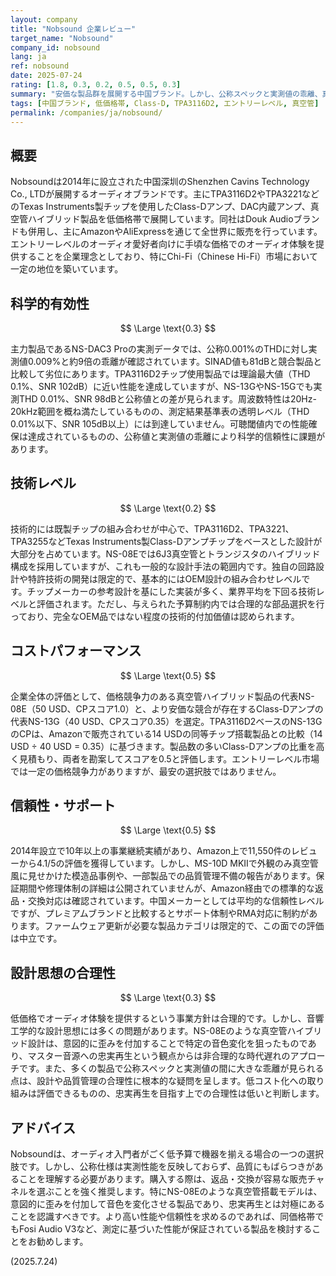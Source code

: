 ```yaml
---
layout: company
title: "Nobsound 企業レビュー"
target_name: "Nobsound"
company_id: nobsound
lang: ja
ref: nobsound
date: 2025-07-24
rating: [1.8, 0.3, 0.2, 0.5, 0.5, 0.3]
summary: "安価な製品群を展開する中国ブランド。しかし、公称スペックと実測値の乖離、真空管を用いた非合理な設計思想、限定的な技術レベルなど多くの課題を抱える。コストパフォーマンスも限定的であり、総合的な評価は低い。"
tags: [中国ブランド, 低価格帯, Class-D, TPA3116D2, エントリーレベル, 真空管]
permalink: /companies/ja/nobsound/
---
```


## 概要

Nobsoundは2014年に設立された中国深圳のShenzhen Cavins Technology Co., LTDが展開するオーディオブランドです。主にTPA3116D2やTPA3221などのTexas Instruments製チップを使用したClass-Dアンプ、DAC内蔵アンプ、真空管ハイブリッド製品を低価格帯で展開しています。同社はDouk Audioブランドも併用し、主にAmazonやAliExpressを通じて全世界に販売を行っています。エントリーレベルのオーディオ愛好者向けに手頃な価格でのオーディオ体験を提供することを企業理念としており、特にChi-Fi（Chinese Hi-Fi）市場において一定の地位を築いています。

## 科学的有効性

$$ \Large \text{0.3} $$

主力製品であるNS-DAC3 Proの実測データでは、公称0.001%のTHDに対し実測値0.009%と約9倍の乖離が確認されています。SINAD値も81dBと競合製品と比較して劣位にあります。TPA3116D2チップ使用製品では理論最大値（THD 0.1%、SNR 102dB）に近い性能を達成していますが、NS-13GやNS-15Gでも実測THD 0.01%、SNR 98dBと公称値との差が見られます。周波数特性は20Hz-20kHz範囲を概ね満たしているものの、測定結果基準表の透明レベル（THD 0.01%以下、SNR 105dB以上）には到達していません。可聴閾値内での性能確保は達成されているものの、公称値と実測値の乖離により科学的信頼性に課題があります。

## 技術レベル

$$ \Large \text{0.2} $$

技術的には既製チップの組み合わせが中心で、TPA3116D2、TPA3221、TPA3255などTexas Instruments製Class-Dアンプチップをベースとした設計が大部分を占めています。NS-08Eでは6J3真空管とトランジスタのハイブリッド構成を採用していますが、これも一般的な設計手法の範囲内です。独自の回路設計や特許技術の開発は限定的で、基本的にはOEM設計の組み合わせレベルです。チップメーカーの参考設計を基にした実装が多く、業界平均を下回る技術レベルと評価されます。ただし、与えられた予算制約内では合理的な部品選択を行っており、完全なOEM品ではない程度の技術的付加価値は認められます。

## コストパフォーマンス

$$ \Large \text{0.5} $$

企業全体の評価として、価格競争力のある真空管ハイブリッド製品の代表NS-08E（50 USD、CPスコア1.0）と、より安価な競合が存在するClass-Dアンプの代表NS-13G（40 USD、CPスコア0.35）を選定。TPA3116D2ベースのNS-13GのCPは、Amazonで販売されている14 USDの同等チップ搭載製品との比較（14 USD ÷ 40 USD = 0.35）に基づきます。製品数の多いClass-Dアンプの比重を高く見積もり、両者を勘案してスコアを0.5と評価します。エントリーレベル市場では一定の価格競争力がありますが、最安の選択肢ではありません。

## 信頼性・サポート

$$ \Large \text{0.5} $$

2014年設立で10年以上の事業継続実績があり、Amazon上で11,550件のレビューから4.1/5の評価を獲得しています。しかし、MS-10D MKIIで外観のみ真空管風に見せかけた模造品事例や、一部製品での品質管理不備の報告があります。保証期間や修理体制の詳細は公開されていませんが、Amazon経由での標準的な返品・交換対応は確認されています。中国メーカーとしては平均的な信頼性レベルですが、プレミアムブランドと比較するとサポート体制やRMA対応に制約があります。ファームウェア更新が必要な製品カテゴリは限定的で、この面での評価は中立です。

## 設計思想の合理性

$$ \Large \text{0.3} $$

低価格でオーディオ体験を提供するという事業方針は合理的です。しかし、音響工学的な設計思想には多くの問題があります。NS-08Eのような真空管ハイブリッド設計は、意図的に歪みを付加することで特定の音色変化を狙ったものであり、マスター音源への忠実再生という観点からは非合理的な時代遅れのアプローチです。また、多くの製品で公称スペックと実測値の間に大きな乖離が見られる点は、設計や品質管理の合理性に根本的な疑問を呈します。低コスト化への取り組みは評価できるものの、忠実再生を目指す上での合理性は低いと判断します。

## アドバイス

Nobsoundは、オーディオ入門者がごく低予算で機器を揃える場合の一つの選択肢です。しかし、公称仕様は実測性能を反映しておらず、品質にもばらつきがあることを理解する必要があります。購入する際は、返品・交換が容易な販売チャネルを選ぶことを強く推奨します。特にNS-08Eのような真空管搭載モデルは、意図的に歪みを付加して音色を変化させる製品であり、忠実再生とは対極にあることを認識すべきです。より高い性能や信頼性を求めるのであれば、同価格帯でもFosi Audio V3など、測定に基づいた性能が保証されている製品を検討することをお勧めします。

(2025.7.24)
